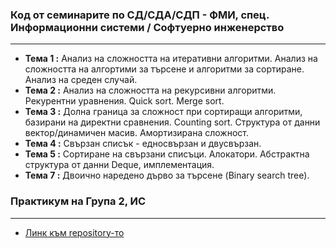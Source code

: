 ### **Код от семинарите по СД/СДА/СДП - ФМИ, спец. Информационни системи / Софтуерно инженерство**
-----

 - **Тема  1 :** Анализ на сложността на итеративни алгоритми. Анализ на сложността на алгортими за търсене и алгоритми за сортиране. Анализ на среден случай.
 - **Тема  2 :** Анализ на сложността на рекурсивни алгоритми. Рекурентни уравнения. Quick sort. Merge sort.
 - **Тема  3 :** Долна граница за сложност при сортиращи алгоритми, базирани на директни сравнения. Counting sort. Структура от данни вектор/динамичен масив. Амортизирана сложност.
 - **Тема  4 :** Свързан списък - едносвързан и двусвързан.
 - **Тема  5 :** Сортиране на свързани списъци. Алокатори. Абстрактна структура от данни Deque, имплементация.
 - **Тема  7 :** Двоично наредено дърво за търсене (Binary search tree).


### Практикум на Група 2, ИС
-----
- [Линк към repository-то](https://github.com/KristinaKalemdzhieva/Data_structures_and_algorithms_pract_FMI)
